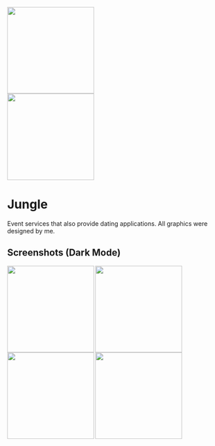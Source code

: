 <a href="url"><img src="https://i.imgur.com/qIzM50V.png" align="center" width="200" ></a>  
<a href="url"><img src="https://i.imgur.com/CTIpyx8.png" align="center" width="200" ></a>  

# Jungle

Event services that also provide dating applications.
All graphics were designed by me.

## Screenshots (Dark Mode)
<a href="url"><img src="https://i.imgur.com/mrtKVuf.png" align="left" width="200" ></a>
<a href="url"><img src="https://i.imgur.com/0eOLufy.png" align="left" width="200" ></a>
<a href="url"><img src="https://i.imgur.com/ItGyp8f.png" align="left" width="200" ></a>
<a href="url"><img src="https://i.imgur.com/UHTYuRU.png" align="left" width="200" ></a>
